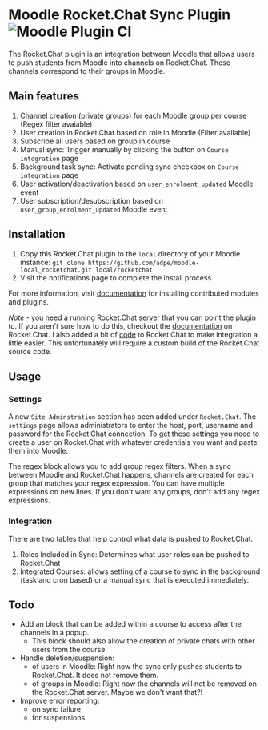 # Moodle Rocket.Chat Sync Plugin ![Moodle Plugin CI](https://github.com/adpe/moodle-local_rocketchat/workflows/Moodle%20Plugin%20CI/badge.svg)

The Rocket.Chat plugin is an integration between Moodle that allows users to push students from Moodle into channels on Rocket.Chat. These channels correspond to their groups in
Moodle.

## Main features

1. Channel creation (private groups) for each Moodle group per course (Regex filter avaiable)
2. User creation in Rocket.Chat based on role in Moodle (Filter available)
3. Subscribe all users based on group in course
4. Manual sync: Trigger manually by clicking the button on `Course integration` page
5. Background task sync: Activate pending sync checkbox on `Course integration` page
6. User activation/deactivation based on `user_enrolment_updated` Moodle event
7. User subscription/desubscription based on `user_group_enrolment_updated` Moodle event

## Installation

1. Copy this Rocket.Chat plugin to the `local` directory of your Moodle instance: `git clone https://github.com/adpe/moodle-local_rocketchat.git local/rocketchat`
2. Visit the notifications page to complete the install process

For more information, visit [documentation](http://docs.moodle.org/en/Installing_contributed_modules_or_plugins) for installing contributed modules and plugins.

*Note* - you need a running Rocket.Chat server that you can point the plugin to. If you aren't sure how to do this, checkout
the [documentation](https://rocket.chat/docs/installation/) on Rocket.Chat. I also added a bit of [code](https://github.com/getsmarter/rocketchat-api-rest) to Rocket.Chat to make
integration a little easier. This unfortunately will require a custom build of the Rocket.Chat source code.

## Usage

### Settings

A new `Site Adminstration` section has been added under `Rocket.Chat`. The `settings` page allows administrators to enter the host, port, username and password for the Rocket.Chat
connection. To get these settings you need to create a user on Rocket.Chat with whatever credentials you want and paste them into Moodle.

The regex block allows you to add group regex filters. When a sync between Moodle and Rocket.Chat happens, channels are created for each group that matches your regex expression.
You can have multiple expressions on new lines. If you don't want any groups, don't add any regex expressions.

### Integration

There are two tables that help control what data is pushed to Rocket.Chat.

1. Roles Included in Sync: Determines what user roles can be pushed to Rocket.Chat
2. Integrated Courses: allows setting of a course to sync in the background (task and cron based) or a manual sync that is executed immediately.

## Todo

- Add an block that can be added within a course to access after the channels in a popup.
    - This block should also allow the creation of private chats with other users from the course.
- Handle deletion/suspension:
    - of users in Moodle: Right now the sync only pushes students to Rocket.Chat. It does not remove them.
    - of groups in Moodle: Right now the channels will not be removed on the Rocket.Chat server. Maybe we don't want that?!
- Improve error reporting:
    - on sync failure
    - for suspensions